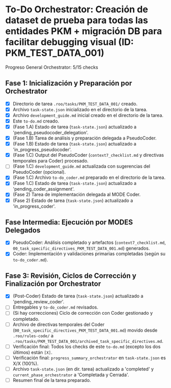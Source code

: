 # To-Do Orchestrator: Creación de dataset de prueba para todas las entidades PKM + migración DB para facilitar debugging visual (ID: PKM_TEST_DATA_001)
Progreso General Orchestrator: 5/15 checks

## Fase 1: Inicialización y Preparación por Orchestrator
- [X] Directorio de tarea `.roo/tasks/PKM_TEST_DATA_001/` creado.
- [X] Archivo `task-state.json` inicializado en el directorio de la tarea.
- [X] Archivo `development_guide.md` inicial creado en el directorio de la tarea.
- [X] Este `to-do.md` creado.
- [X] (Fase 1.A) Estado de tarea (`task-state.json`) actualizado a 'pending_pseudocoder_delegation'.
- [X] (Fase 1.B) Tarea de análisis y preparación delegada a PseudoCoder.
- [X] (Fase 1.B) Estado de tarea (`task-state.json`) actualizado a 'in_progress_pseudocoder'.
- [X] (Fase 1.C) Output del PseudoCoder (`context7_checklist.md` y directivas temporales para Coder) procesado.
- [ ] (Fase 1.C) `development_guide.md` actualizada con sugerencias del PseudoCoder (opcional).
- [X] (Fase 1.C) Archivo `to-do_coder.md` preparado en el directorio de la tarea.
- [X] (Fase 1.C) Estado de tarea (`task-state.json`) actualizado a 'pending_coder_assignment'.
- [X] (Fase 2) Tarea de implementación delegada al MODE Coder.
- [X] (Fase 2) Estado de tarea (`task-state.json`) actualizado a 'in_progress_coder'.

## Fase Intermedia: Ejecución por MODES Delegados
- [X] PseudoCoder: Análisis completado y artefactos (`context7_checklist.md`, `00_task_specific_directives_PKM_TEST_DATA_001.md`) generados.
- [X] Coder: Implementación y validaciones primarias completadas (según su `to-do_coder.md`).

## Fase 3: Revisión, Ciclos de Corrección y Finalización por Orchestrator
- [X] (Post-Coder) Estado de tarea (`task-state.json`) actualizado a 'pending_review_coder'.
- [ ] Entregables y `to-do_coder.md` revisados.
- [ ] (Si hay correcciones) Ciclo de corrección con Coder gestionado y completado.
- [ ] Archivo de directivas temporales del Coder (`00_task_specific_directives_PKM_TEST_DATA_001.md`) movido desde `.roo/rules-code/` a `.roo/tasks/PKM_TEST_DATA_001/archived_task_specific_directives.md`.
- [ ] Verificación final: Todos los checks de este `to-do.md` (excepto los dos últimos) están `[X]`.
- [ ] Verificación final: `progress_summary_orchestrator` en `task-state.json` es X/X (100%).
- [ ] Archivo `task-state.json` (en dir. tarea) actualizado a 'completed' y `current_phase_orchestrator` a 'Completada y Cerrada'.
- [ ] Resumen final de la tarea preparado.